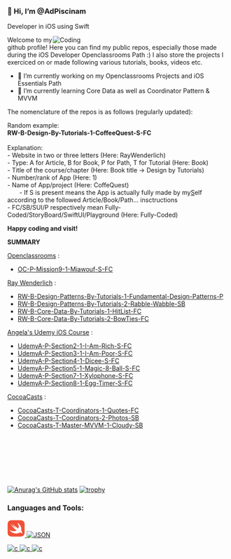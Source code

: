 ### 👋 Hi, I’m @AdPiscinam 
Developer in iOS using Swift

<img align="right" alt="Coding" width="400" src="https://camo.githubusercontent.com/95475d0056f99f50fba3b5f027ac9fbb15d0fc422f675d445df20ccac6e70539/68747470733a2f2f63646e2e686173686e6f64652e636f6d2f7265732f686173686e6f64652f696d6167652f75706c6f61642f76313632313730353534323433372f3473685579456b32742e676966">

Welcome to my github profile!
Here you can find my public repos, especially those made during
the iOS Developer Openclassrooms Path :)
I also store the projects I exerciced on or made following various tutorials, books, videos etc.

- 🔭 I’m currently working on my Openclassrooms Projects and iOS Essentials Path
- 🌱 I’m currently learning Core Data as well as Coordinator Pattern & MVVM

The nomenclature of the repos is as follows (regularly updated):

Random example: <br/>
**RW-B-Design-By-Tutorials-1-CoffeeQuest-S-FC** <br/>
<br/>
Explanation: <br/>
              - Website in two or three letters (Here: RayWenderlich) <br/>
              - Type: A for Article, B for Book, P for Path, T for Tutorial (Here: Book) <br/>
              - Title of the course/chapter (Here: Book title -> Design by Tutorials) <br/>
              - Number/rank of App (Here: 1) <br/>
              - Name of App/project (Here: CoffeQuest) <br/>
              &nbsp;&nbsp;&nbsp;&nbsp;&nbsp;&nbsp; - If S is present means the App is actually fully made by my<ins>S</ins>elf according to the followed Article/Book/Path... insctructions <br/>
              - FC/SB/SUI/P respectively mean Fully-Coded/StoryBoard/SwiftUI/Playground (Here: Fully-Coded)
              
**Happy coding and visit!**

**SUMMARY**<br/>

<ins>Openclassrooms</ins> : <br/>
  - [OC-P-Mission9-1-Miawouf-S-FC](https://github.com/AdPiscinamBis/OC-P-Mission9-1-Miawouf-S-FC)
  
<ins>Ray Wenderlich</ins> : <br/>
  - [RW-B-Design-Patterns-By-Tutorials-1-Fundamental-Design-Patterns-P](https://github.com/AdPiscinamBis/RW-B-Design-Patterns-By-Tutorials-1-Fundamental-Design-Patterns-P) <br/>
  - [RW-B-Design-Patterns-By-Tutorials-2-Rabble-Wabble-SB](https://github.com/AdPiscinamBis/RW-B-Design-Patterns-By-Tutorials-2-Rabble-Wabble-SB)  <br/>
  - [RW-B-Core-Data-By-Tutorials-1-HitList-FC](https://github.com/AdPiscinamBis/RW-B-Core-Data-By-Tutorials-1-HitList-FC) <br/>
  - [RW-B-Core-Data-By-Tutorials-2-BowTies-FC](https://github.com/AdPiscinamBis/RW-B-Core-Data-By-Tutorials-2-BowTies-FC)

<ins>Angela's Udemy iOS Course</ins> : <br/>
  - [UdemyA-P-Section2-1-I-Am-Rich-S-FC](https://github.com/AdPiscinamBis/UdemyA-P-Section2-1-I-Am-Rich-S-FC) <br/>
  - [UdemyA-P-Section3-1-I-Am-Poor-S-FC](https://github.com/AdPiscinamBis/UdemyA-P-Section3-1-I-Am-Poor-S-FC) <br/>
  - [UdemyA-P-Section4-1-Dicee-S-FC](https://github.com/AdPiscinamBis/UdemyA-P-Section4-1-Dicee-S-FC/tree/main) <br/>
  - [UdemyA-P-Section5-1-Magic-8-Ball-S-FC](https://github.com/AdPiscinamBis/UdemyA-P-Section5-1-Magic-8-Ball-S-FC) <br/>
  - [UdemyA-P-Section7-1-Xylophone-S-FC](https://github.com/AdPiscinamBis/UdemyA-P-Section7-1-Xylophone-S-FC) <br/>
  - [UdemyA-P-Section8-1-Egg-Timer-S-FC](https://github.com/AdPiscinamBis/UdemyA-P-Section8-1-Egg-Timer-S-FC) <br/>

<ins>CocoaCasts</ins> : <br/>
  - [CocoaCasts-T-Coordinators-1-Quotes-FC](https://github.com/AdPiscinamBis/CocoaCasts-T-Coordinators-1-Quotes-FC) <br/>
  - [CocoaCasts-T-Coordinators-2-Photos-SB](https://github.com/AdPiscinamBis/CocoaCasts-T-Coordinators-2-Photos-SB) <br/>
  - [CocoaCasts-T-Master-MVVM-1-Cloudy-SB](https://github.com/AdPiscinamBis/CocoaCasts-T-Master-MVVM-1-Cloudy-SB) <br/>

<!--
**AdPiscinam/AdPiscinam** is a ✨ _special_ ✨ repository because its `README.md` (this file) appears on your GitHub profile.

Here are some ideas to get you started:


- 👯 I’m looking to collaborate on ...
- 🤔 I’m looking for help with ...
- 💬 Ask me about ...
- 📫 How to reach me: ...
- 😄 Pronouns: ...
- ⚡ Fun fact: ...
-->


<br />
<br />
<br />
<br />
<br />
<br />

[![Anurag's GitHub stats](https://github-readme-stats.vercel.app/api?username=AdPiscinam)](https://github.com/anuraghazra/github-readme-stats)
[![trophy](https://github-profile-trophy.vercel.app/?username=AdPiscinam)](https://github.com/ryo-ma/github-profile-trophy)


<h3 align="left">Languages and Tools:</h3>
<p align="left"> <a href="https://www.swift.org" target="_blank"> <img src="https://github.com/devicons/devicon/blob/master/icons/swift/swift-original.svg" alt="c" width="40" height="40"/> </a> <a href="https://en.wikipedia.org/wiki/JSON" target="_blank"> <img src="https://upload.wikimedia.org/wikipedia/commons/c/c9/JSON_vector_logo.svg" alt="JSON" width="40" height="40"/> </a> <br />
  
<p align="left"> <a href="https://developer.apple.com/xcode/" target="_blank"> <img src="https://upload.wikimedia.org/wikipedia/en/0/0c/Xcode_icon.png" alt="c" width="40" height="40"/> </a> 
<a href="https://www.postman.com/" target="_blank"> <img src="https://upload.wikimedia.org/wikipedia/commons/c/c2/Postman_%28software%29.png" alt="c" width="140" height="40"/> </a>
<a href="https://www.sketch.com/" target="_blank"> <img src="https://upload.wikimedia.org/wikipedia/commons/b/be/Sketch-logo-light.svg" alt="c" width="110" height="40"/> </a>
